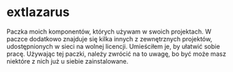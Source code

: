 # extlazarus
Paczka moich komponentów, których używam w swoich projektach.
W paczce dodatkowo znajduje się kilka innych z zewnętrznych projektów,
udostępnionych w sieci na wolnej licencji. Umieściłem je, by ułatwić sobie pracę.
Używając tej paczki, należy zwrócić na to uwagę, bo być może masz niektóre z nich
już u siebie zainstalowane.
